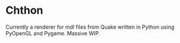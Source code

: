 # Chthon
Currently a renderer for mdl files from Quake written in Python using PyOpenGL and Pygame. Massive WIP.
